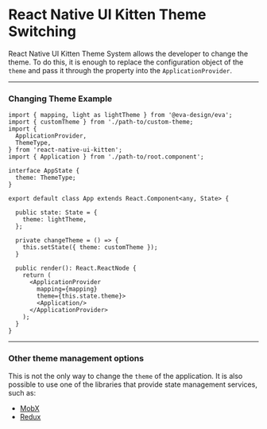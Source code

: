 # React Native UI Kitten Theme Switching

React Native UI Kitten Theme System allows the developer to change the theme.
To do this, it is enough to replace the configuration object of the `theme` and pass it
through the property into the `ApplicationProvider`.

<hr>

### Changing Theme Example

```tsx
import { mapping, light as lightTheme } from '@eva-design/eva';
import { customTheme } from './path-to/custom-theme;
import {
  ApplicationProvider,
  ThemeType,
} from 'react-native-ui-kitten';
import { Application } from './path-to/root.component';

interface AppState {
  theme: ThemeType;
}

export default class App extends React.Component<any, State> {

  public state: State = {
    theme: lightTheme,
  };
  
  private changeTheme = () => {
    this.setState({ theme: customTheme });
  }

  public render(): React.ReactNode {
    return (
      <ApplicationProvider
        mapping={mapping}
        theme={this.state.theme}>
        <Application/>
      </ApplicationProvider>
    );
  }
}
```

<hr>

### Other theme management options

This is not the only way to change the `theme` of the application. It is also possible to use one of the libraries that provide state management services, such as:

- [MobX](https://mobx.js.org/getting-started.html)
- [Redux](https://redux.js.org/)

